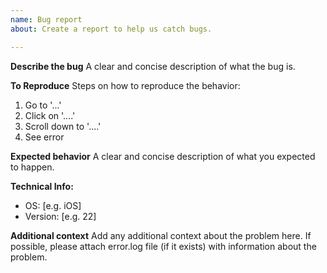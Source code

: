 ```yaml
---
name: Bug report
about: Create a report to help us catch bugs.

---
```


**Describe the bug**
A clear and concise description of what the bug is.

**To Reproduce**
Steps on how to reproduce the behavior:
1. Go to '...'
2. Click on '....'
3. Scroll down to '....'
4. See error

**Expected behavior**
A clear and concise description of what you expected to happen.

**Technical Info:**
 - OS: [e.g. iOS]
 - Version: [e.g. 22]

**Additional context**
Add any additional context about the problem here. If possible, please attach error.log file (if it exists) with information about the problem.
